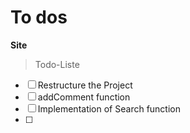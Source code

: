 # To dos
**Site**

> Todo-Liste
- [ ] Restructure the Project
- [ ] addComment function
- [ ] Implementation of Search function
- [ ] 
  
